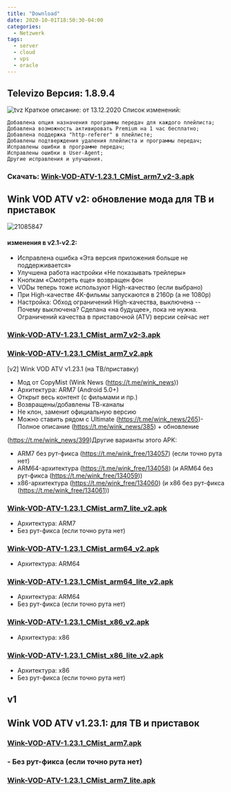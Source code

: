 ```yaml
---
title: "Download"
date: 2020-10-01T18:50:30-04:00
categories:
  - Netzwerk
tags:
  - server
  - cloud
  - vps
  - oracle
---
```



## Televizo Версия: 1.8.9.4
![tvz](https://user-images.githubusercontent.com/24189833/103466928-fd25db00-4d49-11eb-8af6-8b9c007851bb.png)
Краткое описание: от 13.12.2020
Список изменений:

    Добавлена опция назначения программы передач для каждого плейлиста;
    Добавлена возможность активировать Premium на 1 час бесплатно;
    Добавлена поддержка "http-referer" в плейлисте;
    Добавлены подтверждения удаления плейлиста и программы передач;
    Исправлены ошибки в программе передач;
    Исправлены ошибки в User-Agent;
    Другие исправления и улучшения.


### Скачать: [Wink-VOD-ATV-1.23.1_CMist_arm7_v2-3.apk](https://github.com/sybdata/blog/raw/master/docs/Televizo_1.8.9.4.apk)


## Wink VOD ATV v2: обновление мода для ТВ и приставок
![21085847](https://user-images.githubusercontent.com/24189833/103135433-9d2f9480-46b8-11eb-8a95-fd2d360453ad.png)

#### изменения в v2.1-v2.2:
- Исправлена ошибка «Эта версия приложения больше не поддерживается»
- Улучшена работа настройки «Не показывать трейлеры»
- Кнопкам «Смотреть еще» возвращен фон
- VODы теперь тоже используют High-качество (если выбрано)
- При High-качестве 4K-фильмы запускаются в 2160p (а не 1080p)
- Настройка: Обход ограничений High-качества, выключена
-- Почему выключена? Сделана «на будущее», пока не нужна. Ограничений качества в приставочной (ATV) версии сейчас нет

### [Wink-VOD-ATV-1.23.1_CMist_arm7_v2-3.apk](https://github.com/sybdata/blog/raw/master/docs/Wink-VOD-ATV-1.23.1_CMist_arm7_lite_v2-3.apk)


### [Wink-VOD-ATV-1.23.1_CMist_arm7_v2.apk](https://github.com/sybdata/blog/blob/master/docs/Wink-VOD-ATV-1.23.1_CMist_arm7_v2.apk?raw=true)

[v2] Wink VOD ATV v1.23.1 (на ТВ/приставку)

- Мод от CopyMist (Wink News (https://t.me/wink_news))
- Архитектура: ARM7 (Android 5.0+)
- Открыт весь контент (с фильмами и пр.)
- Возвращены/добавлены ТВ-каналы
- Не клон, заменит официальную версию
- Можно ставить рядом с Ultimate
 (https://t.me/wink_news/265)- Полное описание (https://t.me/wink_news/385) + обновление

 (https://t.me/wink_news/399)Другие варианты этого APK:
- ARM7 без рут-фикса (https://t.me/wink_free/134057) (если точно рута нет)
- ARM64-архитектура (https://t.me/wink_free/134058) (и ARM64 без рут-фикса (https://t.me/wink_free/134059))
- x86-архитектура (https://t.me/wink_free/134060) (и x86 без рут-фикса (https://t.me/wink_free/134061))


### [Wink-VOD-ATV-1.23.1_CMist_arm7_lite_v2.apk](https://github.com/sybdata/blog/blob/master/docs/Wink-VOD-ATV-1.23.1_CMist_arm7_lite_v2.apk?raw=true)
- Архитектура: ARM7
- Без рут-фикса (если точно рута нет)

### [Wink-VOD-ATV-1.23.1_CMist_arm64_v2.apk](https://github.com/sybdata/blog/blob/master/docs/Wink-VOD-ATV-1.23.1_CMist_arm64_v2.apk?raw=true)
- Архитектура: ARM64

### [Wink-VOD-ATV-1.23.1_CMist_arm64_lite_v2.apk](https://github.com/sybdata/blog/blob/master/docs/Wink-VOD-ATV-1.23.1_CMist_arm64_lite_v2.apk?raw=true)
- Архитектура: ARM64
- Без рут-фикса (если точно рута нет)

### [Wink-VOD-ATV-1.23.1_CMist_x86_v2.apk](https://github.com/sybdata/blog/blob/master/docs/Wink-VOD-ATV-1.23.1_CMist_x86_v2.apk?raw=true)
- Архитектура: x86


### [Wink-VOD-ATV-1.23.1_CMist_x86_lite_v2.apk](https://github.com/sybdata/blog/blob/master/docs/Wink-VOD-ATV-1.23.1_CMist_x86_lite_v2.apk?raw=true)
- Архитектура: x86
- Без рут-фикса (если точно рута нет)




## v1
## Wink VOD ATV v1.23.1: для ТВ и приставок 

### [Wink-VOD-ATV-1.23.1_CMist_arm7.apk](https://github.com/sybdata/blog/blob/master/Wink-VOD-ATV-1.23.1_CMist_arm7.apk?raw=true)

### - Без рут-фикса (если точно рута нет)
### [Wink-VOD-ATV-1.23.1_CMist_arm7_lite.apk](https://github.com/sybdata/blog/blob/master/Wink-VOD-ATV-1.23.1_CMist_arm7_lite.apk?raw=true)


